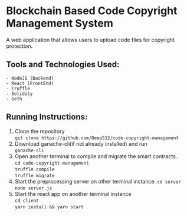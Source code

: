 # Blockchain Based Code Copyright Management System
A web application that allows users to upload code files for copyright protection.<br />

## Tools and Technologies Used:
```
- NodeJS (Backend)
- React (FrontEnd)
- Truffle
- Solidity
- Geth
```

## Running Instructions:
1. Clone the repository<br />
`git clone https://github.com/Deep512/code-copyright-management`<br />
2. Download ganache-cli(if not already installed) and run<br />
`ganache-cli`
3. Open another terminal to compile and migrate the smart contracts.<br />
`cd code-copyright-management`<br />
`truffle compile`<br />
`truffle migrate`<br />
4. Start the preprocessing server on other terminal instance.
`cd server`<br />
`node server.js`<br />
5. Start the react app on another terminal instance<br />
`cd client`<br />
`yarn install && yarn start`<br />
